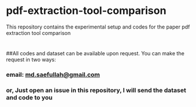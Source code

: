 # pdf-extraction-tool-comparison
This repository contains the experimental setup and codes for the paper pdf extraction tool comparison
#
##All codes and dataset can be available upon request. You can make the request in two ways:
### email: md.saefullah@gmail.com 
### or, Just open an issue in this repository, I will send the dataset and code to you
